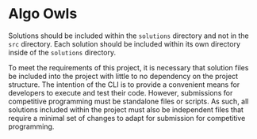 # Algo Owls

Solutions should be included within the `solutions` directory and not in the `src` directory. Each solution should be included within its own directory inside of the `solutions` directory.

To meet the requirements of this project, it is necessary that solution files be included into the project with little to no dependency on the project structure. The intention of the CLI is to provide a convenient means for developers to execute and test their code. However, submissions for competitive programming must be standalone files or scripts. As such, all solutions included within the project must also be independent files that require a minimal set of changes to adapt for submission for competitive programming.
